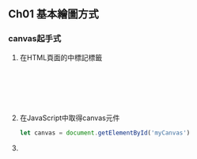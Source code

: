 ## Ch01 基本繪圖方式

### canvas起手式
1. 在HTML頁面的<body>中標記<canvas>標籤
    ```html
    <html>
        <body>
            <canvas id="myCanvas"></canvas>
        </body>
    </html>
    ```
2. 在JavaScript中取得canvas元件
   ```javascript
   let canvas = document.getElementById('myCanvas')
   ```
3. 